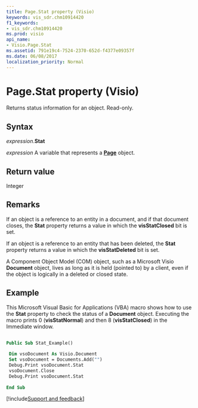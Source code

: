```yaml
---
title: Page.Stat property (Visio)
keywords: vis_sdr.chm10914420
f1_keywords:
- vis_sdr.chm10914420
ms.prod: visio
api_name:
- Visio.Page.Stat
ms.assetid: 791e19c4-7524-2370-652d-f4377e09357f
ms.date: 06/08/2017
localization_priority: Normal
---
```



# Page.Stat property (Visio)

Returns status information for an object. Read-only.


## Syntax

_expression_.**Stat**

_expression_ A variable that represents a **[Page](Visio.Page.md)** object.


## Return value

Integer


## Remarks

If an object is a reference to an entity in a document, and if that document closes, the  **Stat** property returns a value in which the **visStatClosed** bit is set.

If an object is a reference to an entity that has been deleted, the  **Stat** property returns a value in which the **visStatDeleted** bit is set.

A Component Object Model (COM) object, such as a Microsoft Visio  **Document** object, lives as long as it is held (pointed to) by a client, even if the object is logically in a deleted or closed state.


## Example

This Microsoft Visual Basic for Applications (VBA) macro shows how to use the  **Stat** property to check the status of a **Document** object. Executing the macro prints 0 (**visStatNormal**) and then 8 (**visStatClosed**) in the Immediate window.


```vb
 
Public Sub Stat_Example() 
 
 Dim vsoDocument As Visio.Document 
 Set vsoDocument = Documents.Add("") 
 Debug.Print vsoDocument.Stat 
 vsoDocument.Close 
 Debug.Print vsoDocument.Stat 
 
End Sub
```

[!include[Support and feedback](~/includes/feedback-boilerplate.md)]